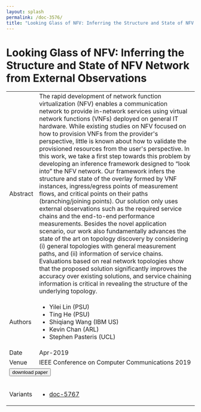 ```yaml
---
layout: splash
permalink: /doc-3576/
title: "Looking Glass of NFV: Inferring the Structure and State of NFV Network from External Observations"
---
```


# Looking Glass of NFV: Inferring the Structure and State of NFV Network from External Observations

<table>
    <tbody>
    <tr>
        <td>Abstract</td>
        <td>The rapid development of network function virtualization (NFV) enables a communication network to provide in-network services using virtual network functions (VNFs) deployed on general IT hardware. While existing studies on NFV focused on how to provision VNFs from the provider's perspective, little is known about how to validate the provisioned resources from the user's perspective. In this work, we take a first step towards this problem by developing an inference framework designed to “look into” the NFV network. Our framework infers the structure and state of the overlay formed by VNF instances, ingress/egress points of measurement flows, and critical points on their paths (branching/joining points). Our solution only uses external observations such as the required service chains and the end-to-end performance measurements. Besides the novel application scenario, our work also fundamentally advances the state of the art on topology discovery by considering (i) general topologies with general measurement paths, and (ii) information of service chains. Evaluations based on real network topologies show that the proposed solution significantly improves the accuracy over existing solutions, and service chaining information is critical in revealing the structure of the underlying topology.</td>
    </tr>
    <tr>
        <td>Authors</td>
        <td>
            <ul>
                <li>Yilei Lin (PSU)</li>
                <li>Ting He (PSU)</li>
                <li>Shiqiang Wang (IBM US)</li>
                <li>Kevin Chan (ARL)</li>
                <li>Stephen Pasteris (UCL)</li>
            </ul>
        </td>
    </tr>
    <tr>
        <td>Date</td>
        <td>Apr-2019</td>
    </tr>
    <tr>
        <td>Venue</td>
        <td>IEEE Conference on Computer Communications 2019</td>
    </tr>
        <tr>
            <td colspan="2">
                <form method="get" action="https://ibm.box.com/v/doc-3576-paper">
                    <button type="submit">download paper</button>
                </form>
            </td>
        </tr>
        <tr>
            <td>Variants</td>
            <td>
                <ul>
                    <li><a href="\doc-5767\">doc-5767</a></li>
                </ul>
            </td>
        </tr>
    </tbody>
</table>
